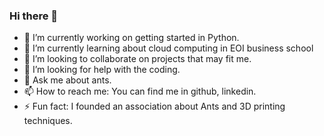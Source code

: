 ### Hi there 👋
- 🔭 I’m currently working on getting started in Python.
- 🌱 I’m currently learning about cloud computing in EOI business school
- 👯 I’m looking to collaborate on projects that may fit me.
- 🤔 I’m looking for help with the coding.
- 💬 Ask me about ants.
- 📫 How to reach me: You can find me in github, linkedin.
- ⚡ Fun fact: I founded an association about Ants and 3D printing techniques.
<!--
**Kraiks23/Kraiks23** is a ✨ _special_ ✨ repository because its `README.md` (this file) appears on your GitHub profile.


-->
